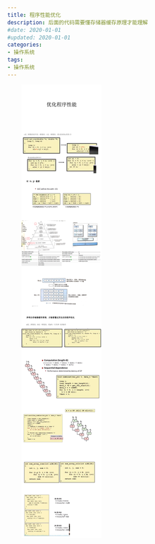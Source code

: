 ```yaml
---
title: 程序性能优化
description: 后面的代码需要懂存储器缓存原理才能理解
#date: 2020-01-01
#updated: 2020-01-01
categories:
- 操作系统
tags:
- 操作系统
---
```


&emsp;&emsp;
![优化程序性能](/img/201011/201011-优化程序性能.png)

